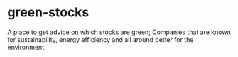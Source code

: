 # green-stocks
A place to get advice on which stocks are green; Companies that are known for sustainability, energy efficiency and all around better for the environment.
